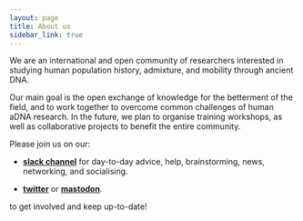 ```yaml
---
layout: page
title: About us
sidebar_link: true
---
```


We are an international and open community of researchers interested in studying human population history, admixture, and mobility through ancient DNA.

Our main goal is the open exchange of knowledge for the betterment of the field, and to work together to overcome common challenges of human aDNA research.
In the future, we plan to organise training workshops, as well as collaborative projects to benefit the entire community.

Please join us on our:

- [**slack channel**](https://join.slack.com/t/haam-community/shared_invite/zt-1xoeh4d42-ZzuAWVTyQpKoFmuezBTdMA)
for day-to-day advice, help, brainstorming, news, networking, and socialising.
<!-- TODO: add a mailing list. - [**mailing list**](https://) for announcements, calls, and notices. -->
- [**twitter**](http://twitter.com/haam_community) or [**mastodon**](https://genomic.social/@haam_community).

to get involved and keep up-to-date!
